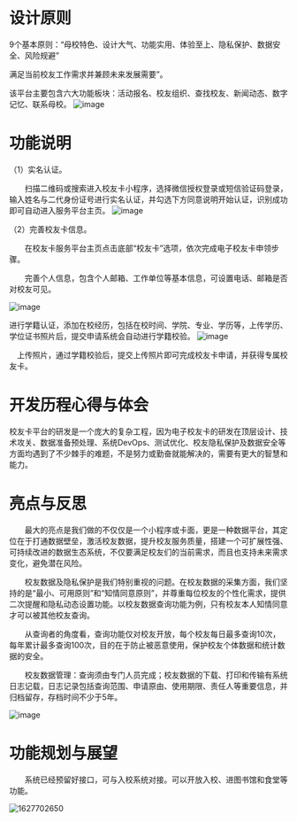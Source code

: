 # 设计原则
9个基本原则：“母校特色、设计大气、功能实用、体验至上、隐私保护、数据安全、风险规避”

满足当前校友工作需求并兼顾未来发展需要”。

 

该平台主要包含六大功能板块：活动报名、校友组织、查找校友、新闻动态、数字记忆、联系母校。
![image](https://user-images.githubusercontent.com/88219472/127727558-f9419859-c47b-47d3-a604-3c7053a06069.png)


# 功能说明
（1）实名认证。

　　扫描二维码或搜索进入校友卡小程序，选择微信授权登录或短信验证码登录，输入姓名与二代身份证号进行实名认证，并勾选下方同意说明开始认证，识别成功即可自动进入服务平台主页。
  ![image](https://user-images.githubusercontent.com/88219472/127727562-07f703b3-1f85-4be0-874b-3a4143e671fa.png)
  
  （2）完善校友卡信息。

　　在校友卡服务平台主页点击底部“校友卡”选项，依次完成电子校友卡申领步骤。

 　　完善个人信息，包含个人邮箱、工作单位等基本信息，可设置电话、邮箱是否对校友可见。
   
   ![image](https://user-images.githubusercontent.com/88219472/127727566-872f7f82-58a9-4553-b021-8297c5e2d9a6.png)
   
   进行学籍认证，添加在校经历，包括在校时间、学院、专业、学历等，上传学历、学位证书照片后，提交申请系统会自动进行学籍校验。
   ![image](https://user-images.githubusercontent.com/88219472/127727568-83cf2767-9dca-46c9-a744-522a0b4a317f.png)

　上传照片，通过学籍校验后，提交上传照片即可完成校友卡申请，并获得专属校友卡。
 
 # 开发历程心得与体会
 校友卡平台的研发是一个庞大的复杂工程，因为电子校友卡的研发在顶层设计、技术攻关、数据准备预处理、系统DevOps、测试优化、校友隐私保护及数据安全等方面均遇到了不少棘手的难题，不是努力或勤奋就能解决的，需要有更大的智慧和能力。
 
 
 # 亮点与反思
　　最大的亮点是我们做的不仅仅是一个小程序或卡面，更是一种数据平台，其定位在于打通数据壁垒，激活校友数据，提升校友服务质量，搭建一个可扩展性强、可持续改进的数据生态系统，不仅要满足校友们的当前需求，而且也支持未来需求变化，避免潜在风险。

　　校友数据及隐私保护是我们特别重视的问题。在校友数据的采集方面，我们坚持的是“最小、可用原则”和“知情同意原则”，并尊重每位校友的个性化需求，提供二次提醒和隐私动态设置功能。以校友数据查询功能为例，只有校友本人知情同意才可以被其他校友查询。

 

　　从查询者的角度看，查询功能仅对校友开放，每个校友每日最多查询10次，每年累计最多查询100次，目的在于防止被恶意使用，保护校友个体数据和统计数据的安全。

 

　　校友数据管理：查询须由专门人员完成；校友数据的下载、打印和传输有系统日志记载，日志记录包括查询范围、申请原由、使用期限、责任人等重要信息，并归档留存，存档时间不少于5年。
  
  ![image](https://user-images.githubusercontent.com/88219472/127727577-36ecf34e-4fb5-4c07-8b52-64707dbe46e4.png)

# 功能规划与展望
　　系统已经预留好接口，可与入校系统对接。可以开放入校、进图书馆和食堂等功能。
  
  
![1627702650](https://user-images.githubusercontent.com/88219472/127727586-fa8c95f2-84f1-4c50-b068-38ea89412808.jpg)



